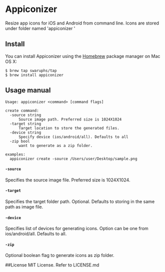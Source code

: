 # Appiconizer

Resize app icons for iOS and Android from command line. Icons are stored under
folder named 'appiconizer <current date>'

## Install

You can install Appiconizer using the [Homebrew](https://github.com/Homebrew/homebrew/) package manager on Mac OS X:
```shell
$ brew tap swaruphs/tap
$ brew install appiconizer

```

## Usage manual
```console
Usage: appiconizer <command> [command flags]

create command:
  -source string
      Source image path. Preferred size is 1024X1024
  -target string
      Target location to store the generated files.
  -device string
      Specify device (ios/android/all). Defaults to all
  -zip bool
      want to generate as a zip folder.

examples:
  appiconizer create -source /Users/user/Desktop/sample.png
```

#### `-source`
Specifies the source image file. Preferred size is 1024X1024.

#### `-target`
Specifies the target folder path. Optional.
Defaults to storing in the same path as image file.

#### `-device`
Specifies list of devices for generating icons. Option can be one from
ios/android/all. Defaults to all.

#### `-zip`
Optional boolean flag to generate icons as zip folder.

##License 
MIT License. Refer to LICENSE.md
